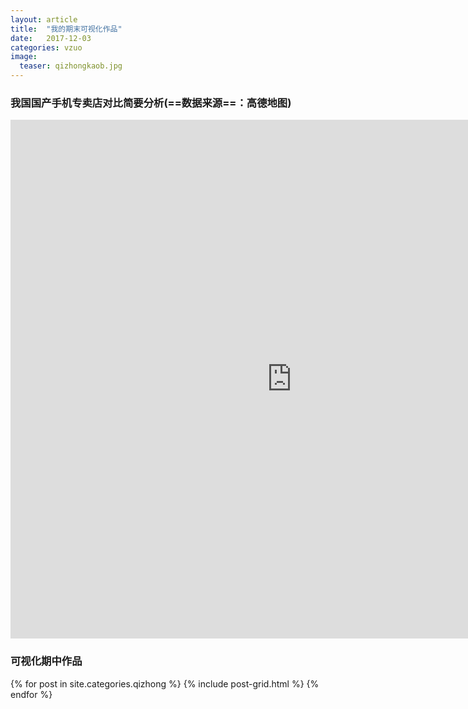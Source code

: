 ```yaml
---
layout: article
title:  "我的期末可视化作品"
date:   2017-12-03 
categories: vzuo
image:
  teaser: qizhongkaob.jpg
---
```

### 我国国产手机专卖店对比简要分析(==数据来源==：高德地图)
<iframe src="https://public.tableau.com/profile/.81587557#!/vizhome/_18192/1_2?publish=yes/sheet4?:embed=y&:display_count=yes&publish=yes/Dashboard1?:showVizHome=no&:embed=truehttps://public.tableau.com/shared/DJPSG6CX9?:display_count=yes" width="900px" height="830px" frameborder="0"></iframe>


### 可视化期中作品
<div class="tiles">
{% for post in site.categories.qizhong %}
  {% include post-grid.html %}
{% endfor %}
</div><!-- /.tiles 把所有categories 有 qizhong 的列出来-->





